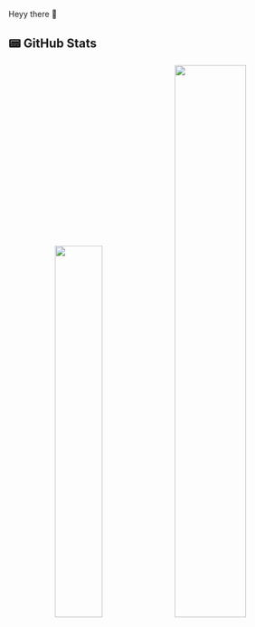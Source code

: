 Heyy there 👋

## 📟 GitHub Stats  
<p align="center">
	<img width="41%" src="https://github-readme-stats.vercel.app/api?username=ethan0905&show_icons=true&theme=dark" />
	<a href="https://github.com/anuraghazra/github-readme-stats">
  		<img width="50%" src="https://github-readme-stats.vercel.app/api/top-langs/?username=ethan0905&layout=compact" />
	</a>
</p>


